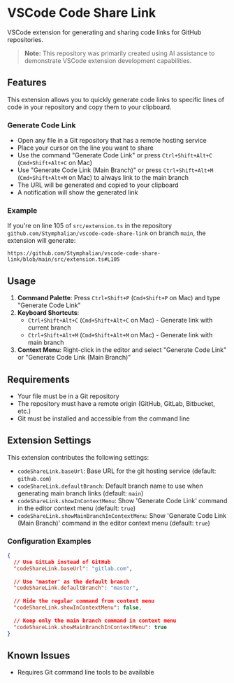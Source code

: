 # VSCode Code Share Link

VSCode extension for generating and sharing code links for GitHub repositories.

> **Note:** This repository was primarily created using AI assistance to demonstrate VSCode extension development capabilities.

## Features

This extension allows you to quickly generate code links to specific lines of code in your repository and copy them to your clipboard.

### Generate Code Link

- Open any file in a Git repository that has a remote hosting service
- Place your cursor on the line you want to share
- Use the command "Generate Code Link" or press `Ctrl+Shift+Alt+C` (`Cmd+Shift+Alt+C` on Mac)
- Use "Generate Code Link (Main Branch)" or press `Ctrl+Shift+Alt+M` (`Cmd+Shift+Alt+M` on Mac) to always link to the main branch
- The URL will be generated and copied to your clipboard
- A notification will show the generated link

### Example

If you're on line 105 of `src/extension.ts` in the repository `github.com/Stymphalian/vscode-code-share-link` on branch `main`, the extension will generate:

```
https://github.com/Stymphalian/vscode-code-share-link/blob/main/src/extension.ts#L105
```

## Usage

1. **Command Palette**: Press `Ctrl+Shift+P` (`Cmd+Shift+P` on Mac) and type "Generate Code Link"
2. **Keyboard Shortcuts**: 
   - `Ctrl+Shift+Alt+C` (`Cmd+Shift+Alt+C` on Mac) - Generate link with current branch
   - `Ctrl+Shift+Alt+M` (`Cmd+Shift+Alt+M` on Mac) - Generate link with main branch
3. **Context Menu**: Right-click in the editor and select "Generate Code Link" or "Generate Code Link (Main Branch)"

## Requirements

- Your file must be in a Git repository
- The repository must have a remote origin (GitHub, GitLab, Bitbucket, etc.)
- Git must be installed and accessible from the command line

## Extension Settings

This extension contributes the following settings:

* `codeShareLink.baseUrl`: Base URL for the git hosting service (default: `github.com`)
* `codeShareLink.defaultBranch`: Default branch name to use when generating main branch links (default: `main`)
* `codeShareLink.showInContextMenu`: Show 'Generate Code Link' command in the editor context menu (default: `true`)
* `codeShareLink.showMainBranchInContextMenu`: Show 'Generate Code Link (Main Branch)' command in the editor context menu (default: `true`)

### Configuration Examples

```json
{
  // Use GitLab instead of GitHub
  "codeShareLink.baseUrl": "gitlab.com",
  
  // Use 'master' as the default branch
  "codeShareLink.defaultBranch": "master",
  
  // Hide the regular command from context menu
  "codeShareLink.showInContextMenu": false,
  
  // Keep only the main branch command in context menu
  "codeShareLink.showMainBranchInContextMenu": true
}
```

## Known Issues

- Requires Git command line tools to be available
